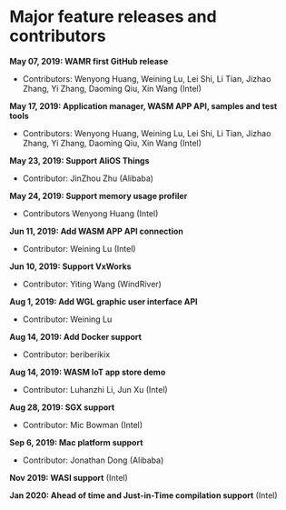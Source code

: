 Major feature releases and contributors
=========================================


**May 07, 2019: WAMR first GitHub release**

- Contributors: Wenyong Huang, Weining Lu, Lei Shi, Li Tian, Jizhao Zhang, Yi Zhang, Daoming Qiu, Xin Wang (Intel)

**May 17, 2019: Application manager, WASM APP API, samples and test tools**

- Contributors: Wenyong Huang, Weining Lu, Lei Shi, Li Tian, Jizhao Zhang, Yi Zhang, Daoming Qiu, Xin Wang (Intel)


**May 23, 2019: Support AliOS Things**

- Contributor: JinZhou Zhu (Alibaba)

**May 24, 2019: Support memory usage profiler**

- Contributors Wenyong Huang (Intel)

**Jun 11, 2019: Add WASM APP API connection**


- Contributor: Weining Lu (Intel)

**Jun 10, 2019: Support VxWorks**

- Contributor: Yiting Wang (WindRiver)

**Aug 1, 2019: Add WGL graphic user interface API**

- Contributor: Weining Lu

**Aug 14, 2019: Add Docker support**


- Contributor: beriberikix


**Aug 14, 2019: WASM IoT app store demo**


- Contributor: Luhanzhi Li, Jun Xu (Intel)


**Aug 28, 2019: SGX support**


- Contributor: Mic Bowman (Intel)


**Sep 6, 2019: Mac platform support**


- Contributor: Jonathan Dong (Alibaba)

**Nov 2019: WASI support** (Intel)

**Jan 2020: Ahead of time and Just-in-Time compilation support** (Intel)

